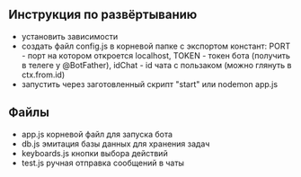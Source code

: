 ## Инструкция по развёртыванию
- установить зависимости
- создать файл config.js в корневой папке с экспортом констант: PORT - порт на котором откроется localhost, TOKEN - токен бота (получить в телеге у @BotFather), idChat - id чата с пользаком (можно глянуть в ctx.from.id)
- запустить через заготовленный скрипт "start" или nodemon app.js 

## Файлы
- app.js корневой файл для запуска бота
- db.js эмитация базы данных для хранения задач
- keyboards.js кнопки выбора действий
- test.js ручная отправка сообщений в чаты